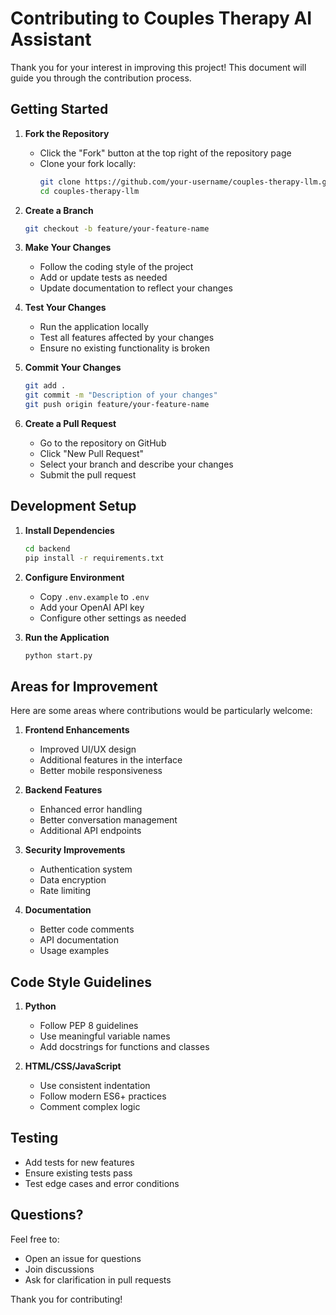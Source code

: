 # Contributing to Couples Therapy AI Assistant

Thank you for your interest in improving this project! This document will guide you through the contribution process.

## Getting Started

1. **Fork the Repository**
   - Click the "Fork" button at the top right of the repository page
   - Clone your fork locally:
     ```bash
     git clone https://github.com/your-username/couples-therapy-llm.git
     cd couples-therapy-llm
     ```

2. **Create a Branch**
   ```bash
   git checkout -b feature/your-feature-name
   ```

3. **Make Your Changes**
   - Follow the coding style of the project
   - Add or update tests as needed
   - Update documentation to reflect your changes

4. **Test Your Changes**
   - Run the application locally
   - Test all features affected by your changes
   - Ensure no existing functionality is broken

5. **Commit Your Changes**
   ```bash
   git add .
   git commit -m "Description of your changes"
   git push origin feature/your-feature-name
   ```

6. **Create a Pull Request**
   - Go to the repository on GitHub
   - Click "New Pull Request"
   - Select your branch and describe your changes
   - Submit the pull request

## Development Setup

1. **Install Dependencies**
   ```bash
   cd backend
   pip install -r requirements.txt
   ```

2. **Configure Environment**
   - Copy `.env.example` to `.env`
   - Add your OpenAI API key
   - Configure other settings as needed

3. **Run the Application**
   ```bash
   python start.py
   ```

## Areas for Improvement

Here are some areas where contributions would be particularly welcome:

1. **Frontend Enhancements**
   - Improved UI/UX design
   - Additional features in the interface
   - Better mobile responsiveness

2. **Backend Features**
   - Enhanced error handling
   - Better conversation management
   - Additional API endpoints

3. **Security Improvements**
   - Authentication system
   - Data encryption
   - Rate limiting

4. **Documentation**
   - Better code comments
   - API documentation
   - Usage examples

## Code Style Guidelines

1. **Python**
   - Follow PEP 8 guidelines
   - Use meaningful variable names
   - Add docstrings for functions and classes

2. **HTML/CSS/JavaScript**
   - Use consistent indentation
   - Follow modern ES6+ practices
   - Comment complex logic

## Testing

- Add tests for new features
- Ensure existing tests pass
- Test edge cases and error conditions

## Questions?

Feel free to:
- Open an issue for questions
- Join discussions
- Ask for clarification in pull requests

Thank you for contributing! 